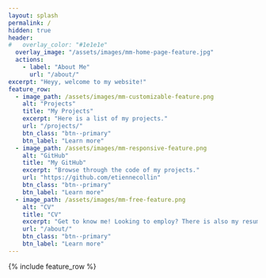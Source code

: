 ```yaml
---
layout: splash
permalink: /
hidden: true
header:
#   overlay_color: "#1e1e1e"
  overlay_image: "/assets/images/mm-home-page-feature.jpg"
  actions:
    - label: "About Me"
      url: "/about/"
excerpt: "Heyy, welcome to my website!"
feature_row:
  - image_path: /assets/images/mm-customizable-feature.png
    alt: "Projects"
    title: "My Projects"
    excerpt: "Here is a list of my projects."
    url: "/projects/"
    btn_class: "btn--primary"
    btn_label: "Learn more"
  - image_path: /assets/images/mm-responsive-feature.png
    alt: "GitHub"
    title: "My GitHub"
    excerpt: "Browse through the code of my projects."
    url: "https://github.com/etiennecollin"
    btn_class: "btn--primary"
    btn_label: "Learn more"
  - image_path: /assets/images/mm-free-feature.png
    alt: "CV"
    title: "CV"
    excerpt: "Get to know me! Looking to employ? There is also my resumé and an email to contact me if you need more information."
    url: "/about/"
    btn_class: "btn--primary"
    btn_label: "Learn more"      
---
```


{% include feature_row %}